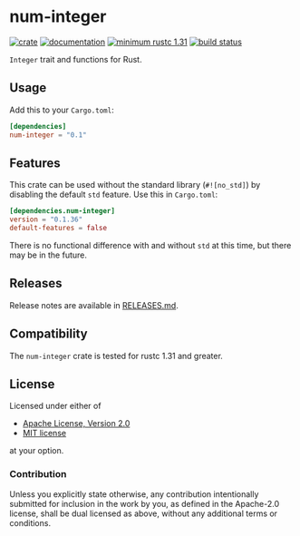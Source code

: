 # num-integer

[![crate](https://img.shields.io/crates/v/num-integer.svg)](https://crates.io/crates/num-integer)
[![documentation](https://docs.rs/num-integer/badge.svg)](https://docs.rs/num-integer)
[![minimum rustc 1.31](https://img.shields.io/badge/rustc-1.31+-red.svg)](https://rust-lang.github.io/rfcs/2495-min-rust-version.html)
[![build status](https://github.com/rust-num/num-integer/workflows/master/badge.svg)](https://github.com/rust-num/num-integer/actions)

`Integer` trait and functions for Rust.

## Usage

Add this to your `Cargo.toml`:

```toml
[dependencies]
num-integer = "0.1"
```

## Features

This crate can be used without the standard library (`#![no_std]`) by disabling
the default `std` feature.  Use this in `Cargo.toml`:

```toml
[dependencies.num-integer]
version = "0.1.36"
default-features = false
```

There is no functional difference with and without `std` at this time, but
there may be in the future.

## Releases

Release notes are available in [RELEASES.md](RELEASES.md).

## Compatibility

The `num-integer` crate is tested for rustc 1.31 and greater.

## License

Licensed under either of

 * [Apache License, Version 2.0](http://www.apache.org/licenses/LICENSE-2.0)
 * [MIT license](http://opensource.org/licenses/MIT)

at your option.

### Contribution

Unless you explicitly state otherwise, any contribution intentionally submitted
for inclusion in the work by you, as defined in the Apache-2.0 license, shall be
dual licensed as above, without any additional terms or conditions.
